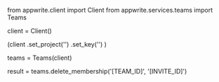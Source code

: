 from appwrite.client import Client
from appwrite.services.teams import Teams

client = Client()

(client
  .set_project('')
  .set_key('')
)

teams = Teams(client)

result = teams.delete_membership('[TEAM_ID]', '[INVITE_ID]')
